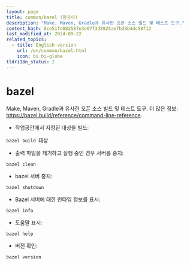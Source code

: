 ```yaml
---
layout: page
title: common/bazel (한국어)
description: "Make, Maven, Gradle과 유사한 오픈 소스 빌드 및 테스트 도구."
content_hash: 8ce51fd082587e3e07f3d8925ae7bd8b4dc58f12
last_modified_at: 2024-09-22
related_topics:
  - title: English version
    url: /en/common/bazel.html
    icon: bi bi-globe
tldri18n_status: 2
---
```

# bazel

Make, Maven, Gradle과 유사한 오픈 소스 빌드 및 테스트 도구.
더 많은 정보: <https://bazel.build/reference/command-line-reference>.

- 작업공간에서 지정된 대상을 빌드:

`bazel build `<span class="tldr-var badge badge-pill bg-dark-lm bg-white-dm text-white-lm text-dark-dm font-weight-bold">대상</span>

- 출력 파일을 제거하고 실행 중인 경우 서버를 중지:

`bazel clean`

- bazel 서버 중지:

`bazel shutdown`

- Bazel 서버에 대한 런타임 정보를 표시:

`bazel info`

- 도움말 표시:

`bazel help`

- 버전 확인:

`bazel version`
